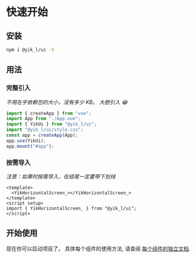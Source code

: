 <!--
 * @Author: 刘岩 15136056318@163.com
 * @Date: 2023-08-03 09:43:07
 * @LastEditors: 刘岩 15136056318@163.com
 * @LastEditTime: 2023-08-18 11:15:59
 * @FilePath: \yik-ui-word\docs\start.md
 * @Description:
-->

# 快速开始

## 安装

```sh
npm i @yik_l/ui -S
```

## 用法

### 完整引入

_不用在乎依赖包的大小，没有多少 KB。 大胆引入 😂_

```javascript
import { createApp } from "vue";
import App from "./App.vue";
import { YikUi } from "@yik_l/ui";
import "@yik_l/ui/style.css";
const app = createApp(App);
app.use(YikUi);
app.mount("#app");
```

### 按需导入

_注意：如果时按需导入，在结尾一定要带下划线_

```vue
<template>
  <YikHorizontalScreen_></YikHorizontalScreen_>
</template>
<script setup>
import { YikHorizontalScreen_ } from "@yik_l/ui";
</script>
```

## 开始使用

现在你可以启动项目了。 具体每个组件的使用方法, 请查阅 [每个组件的独立文档](./max-view.md).
